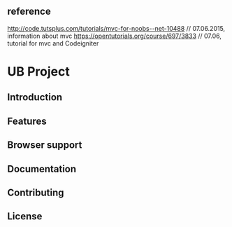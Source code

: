 ## reference
http://code.tutsplus.com/tutorials/mvc-for-noobs--net-10488 // 07.06.2015, information about mvc
https://opentutorials.org/course/697/3833 // 07.06, tutorial for mvc and Codeigniter

# UB Project

## Introduction

## Features

## Browser support

## Documentation

## Contributing

## License

